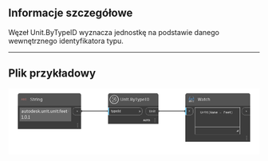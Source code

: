 ## Informacje szczegółowe
Węzeł Unit.ByTypeID wyznacza jednostkę na podstawie danego wewnętrznego identyfikatora typu.
___
## Plik przykładowy

![Unit.ByTypeID](./DynamoUnits.Unit.ByTypeID_img.png)

